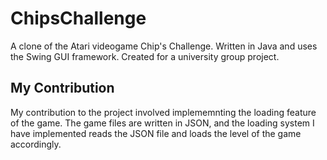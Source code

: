 # ChipsChallenge
A clone of the Atari videogame Chip's Challenge. Written in Java and uses the Swing GUI framework. Created for a university group project.

## My Contribution
My contribution to the project involved implememnting the loading feature of the game. The game files are written in JSON, and the loading system I have implemented reads the JSON file and loads the level of the game accordingly.
